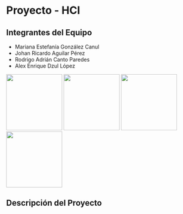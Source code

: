 # Proyecto - HCI

## Integrantes del Equipo
<ul>
  <li>Mariana Estefanía González Canul</li>
  <li>Johan Ricardo Aguilar Pérez</li>
  <li>Rodrigo Adrián Canto Paredes</li>
  <li>Alex Enrique Dzul López</li>
</ul>


<img src="/Assets/Mar.jpeg"  width="150"/> <img src="/Assets/Johan.jpeg"  width="150"/> <img src="/Assets/Rodrigo.jpeg"  width="150"/> <img src="/Assets/Alex.jpeg"  width="150"/>
## Descripción del Proyecto


